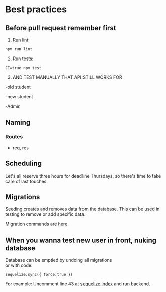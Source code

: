 # Best practices

## Before pull request remember first

1. Run lint:

`npm run lint`


2. Run tests:

`CI=true npm test`

3. AND TEST MANUALLY THAT API STILL WORKS FOR

-old student

-new student

-Admin


## Naming

### Routes

* req, res

## Scheduling

Let's all reserve three hours for deadline Thursdays, so there's time to take care of last touches

## Migrations

Seeding creates and removes data from the database. This can be used in testing to remove or add specific data.

Migration commands are [here](https://github.com/TKT-ohjaajarekisteri/TKT-ohjaajarekisteri-back/blob/master/MIGRATION_INFO.md).

## When you wanna test new user in front, nuking database 

Database can be emptied by undoing all migrations 
<br>or with code:
```
sequelize.sync({ force:true })

```
For example: Uncomment line 43 at [sequelize index](https://github.com/TKT-ohjaajarekisteri/TKT-ohjaajarekisteri-back/blob/master/models/index.js) and run backend.
